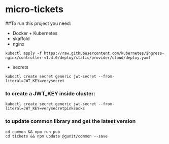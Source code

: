 # micro-tickets

##To run this project you need:

- Docker + Kubernetes
- skaffold
- nginx
```
kubectl apply -f https://raw.githubusercontent.com/kubernetes/ingress-nginx/controller-v1.4.0/deploy/static/provider/cloud/deploy.yaml
```
- secrets
```
kubectl create secret generic jwt-secret --from-literal=JWT_KEY=verysecret
```

### to create a JWT_KEY inside cluster:
```
kubectl create secret generic jwt-secret --from-literal=JWT_KEY=verysecretpinksocks
```

### to update common library and get the latest version
```
cd common && npm run pub
cd tickets && npm update @gunit/common --save
```
